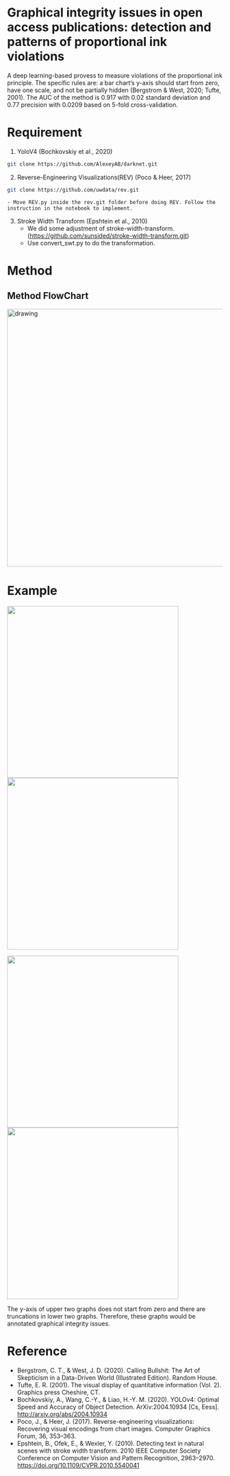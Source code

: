 # Graphical integrity issues in open access publications: detection and patterns of proportional ink violations
A deep learning-based provess to measure violations of the proportional ink principle. The specific rules are: a bar chart’s y-axis should start from zero, have one scale, and not be partially hidden (Bergstrom & West, 2020; Tufte, 2001). The AUC of the method is 0.917 with 0.02 standard deviation and 0.77 precision with 0.0209 based on 5-fold cross-validation. 

# Requirement
1. YoloV4 (Bochkovskiy et al., 2020)
```bash
git clone https://github.com/AlexeyAB/darknet.git
```
2. Reverse-Engineering Visualizations(REV) (Poco & Heer, 2017)
```bash
git clone https://github.com/uwdata/rev.git
```
    - Move REV.py inside the rev.git folder before doing REV. Follow the instruction in the notebook to implement.
3. Stroke Width Transform (Epshtein et al., 2010)
   - We did some adjustment of stroke-width-transform. (https://github.com/sunsided/stroke-width-transform.git) 
   - Use convert_swt.py to do the transformation.

# Method 
## Method FlowChart
<img src="https://github.com/PeterHuang024/Graphical_Integrity_Issues/blob/main/images/flowchart.png" alt="drawing" width="600"/>

# Example
<p float="left">
  <img src="https://github.com/PeterHuang024/Graphical_Integrity_Issues/blob/main/images/Example1.png" width="400" />
  <img src="https://github.com/PeterHuang024/Graphical_Integrity_Issues/blob/main/images/Example2.png" width="400" /> 
</p>
<p float="left">
  <img src="https://github.com/PeterHuang024/Graphical_Integrity_Issues/blob/main/images/Example3.png" width="400" />
  <img src="https://github.com/PeterHuang024/Graphical_Integrity_Issues/blob/main/images/Example4.png" width="400" /> 
</p>
The y-axis of upper two graphs does not start from zero and there are truncations in lower two graphs. Therefore, these graphs would be annotated graphical integrity issues.

# Reference
- Bergstrom, C. T., & West, J. D. (2020). Calling Bullshit: The Art of Skepticism in a Data-Driven World (Illustrated Edition). Random House.
- Tufte, E. R. (2001). The visual display of quantitative information (Vol. 2). Graphics press Cheshire, CT.
- Bochkovskiy, A., Wang, C.-Y., & Liao, H.-Y. M. (2020). YOLOv4: Optimal Speed and Accuracy of Object Detection. ArXiv:2004.10934 [Cs, Eess]. http://arxiv.org/abs/2004.10934
- Poco, J., & Heer, J. (2017). Reverse-engineering visualizations: Recovering visual encodings from chart images. Computer Graphics Forum, 36, 353–363.
- Epshtein, B., Ofek, E., & Wexler, Y. (2010). Detecting text in natural scenes with stroke width transform. 2010 IEEE Computer Society Conference on Computer Vision and Pattern Recognition, 2963–2970. https://doi.org/10.1109/CVPR.2010.5540041
